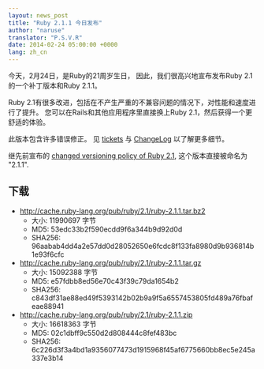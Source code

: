```yaml
---
layout: news_post
title: "Ruby 2.1.1 今日发布"
author: "naruse"
translator: "P.S.V.R"
date: 2014-02-24 05:00:00 +0000
lang: zh_cn
---
```


今天，2月24日，是Ruby的21周岁生日，
因此，我们很高兴地宣布发布Ruby 2.1的一个补丁版本和Ruby 2.1.1。

Ruby 2.1有很多改进，包括在不产生严重的不兼容问题的情况下，对性能和速度进行了提升。
您可以在Rails和其他应用程序里直接换上Ruby 2.1，然后获得一个更舒适的体验。

此版本包含许多错误修正。
见 [tickets](https://bugs.ruby-lang.org/projects/ruby-21/issues?set_filter=1&amp;status_id=5)
与 [ChangeLog](http://svn.ruby-lang.org/repos/ruby/tags/v2_1_1/ChangeLog) 以了解更多细节。

继先前宣布的 [changed versioning policy of Ruby 2.1](https://www.ruby-lang.org/en/news/2013/12/21/semantic-versioning-after-2-1-0/),
这个版本直接被命名为 "2.1.1".

## 下载

* <http://cache.ruby-lang.org/pub/ruby/2.1/ruby-2.1.1.tar.bz2>
  * 大小:   11990697 字节
  * MD5:    53edc33b2f590ecdd9f6a344b9d92d0d
  * SHA256: 96aabab4dd4a2e57dd0d28052650e6fcdc8f133fa8980d9b936814b1e93f6cfc
* <http://cache.ruby-lang.org/pub/ruby/2.1/ruby-2.1.1.tar.gz>
  * 大小:   15092388 字节
  * MD5:    e57fdbb8ed56e70c43f39c79da1654b2
  * SHA256: c843df31ae88ed49f5393142b02b9a9f5a6557453805fd489a76fbafeae88941
* <http://cache.ruby-lang.org/pub/ruby/2.1/ruby-2.1.1.zip>
  * 大小:   16618363 字节
  * MD5:    02c1dbff9c550d2d808444c8fef483bc
  * SHA256: 6c226d3f3a4bd1a9356077473d1915968f45af6775660bb8ec5e245a337e3b14
